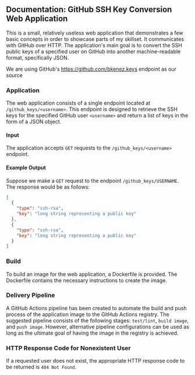## Documentation: GitHub SSH Key Conversion Web Application

This is a small, relatively useless web application that demonstrates a few basic concepts in order to showcase parts of my skillset. It communicates with GitHub over HTTP. The application's main goal is to convert the SSH public keys of a specified user on GitHub into another machine-readable format, specifically JSON.

We are using GitHub's https://github.com/bkenez.keys endpoint as our source

### Application

The web application consists of a single endpoint located at `/github_keys/<username>`. This endpoint is designed to retrieve the SSH keys for the specified GitHub user `<username>` and return a list of keys in the form of a JSON object.

#### Input

The application accepts `GET` requests to the `/github_keys/<username>` endpoint.

#### Example Output

Suppose we make a `GET` request to the endpoint `/github_keys/USERNAME`. The  response would be as follows:
```json
[
  {
    "type": "ssh-rsa",
    "key": "long string representing a public key"
  },
  {
    "type": "ssh-rsa",
    "key": "long string representing a public key"
  }
]
```

### Build

To build an image for the web application, a Dockerfile is provided. The Dockerfile contains the necessary instructions to create the image. 

### Delivery Pipeline

A GitHub Actions pipeline has been created to automate the build and push process of the application image to the GitHub Actions registry. The suggested pipeline consists of the following stages: `test/lint`, `build image`, and `push image`. However, alternative pipeline configurations can be used as long as the ultimate goal of having the image in the registry is achieved.

### HTTP Response Code for Nonexistent User

If a requested user does not exist, the appropriate HTTP response code to be returned is `404 Not Found`.
